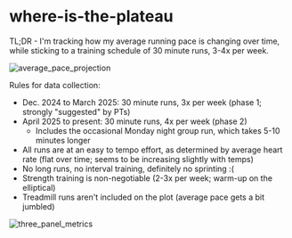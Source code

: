 # where-is-the-plateau

TL;DR - I'm tracking how my average running pace is changing over time, while sticking to a training schedule of 30 minute runs, 3-4x per week.  

![average_pace_projection](https://github.com/user-attachments/assets/ffad7484-3d99-4e75-aa9a-da85b8f90e30)


Rules for data collection:

- Dec. 2024 to March 2025: 30 minute runs, 3x per week (phase 1; strongly "suggested" by PTs)
- April 2025 to present: 30 minute runs, 4x per week (phase 2)
  - Includes the occasional Monday night group run, which takes 5-10 minutes longer
- All runs are at an easy to tempo effort, as determined by average heart rate (flat over time; seems to be increasing slightly with temps)  
- No long runs, no interval training, definitely no sprinting :(
- Strength training is non-negotiable (2-3x per week; warm-up on the elliptical)
- Treadmill runs aren't included on the plot (average pace gets a bit jumbled)

![three_panel_metrics](https://github.com/user-attachments/assets/37646d3b-9667-4e60-8c12-fa28f00c6fde)

